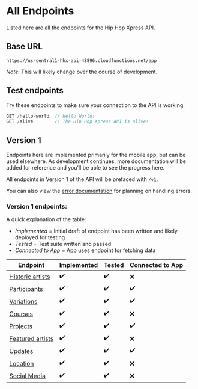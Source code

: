 # All Endpoints

Listed here are all the endpoints for the Hip Hop Xpress API.

## Base URL
```
https://us-central1-hhx-api-48896.cloudfunctions.net/app
```
_Note_: This will likely change over the course of development.

## Test endpoints
Try these endpoints to make sure your connection to the API is working.
```javascript
GET /hello-world  // Hello World!
GET /alive        // The Hip Hop Xpress API is alive!
```

## Version 1
Endpoints here are implemented primarily for the mobile app, but can be used elsewhere. As development continues, more documentation will be added for reference and you'll be able to see the progress here.

All endpoints in Version 1 of the API will be prefaced with `/v1`.

You can also view the [error documentation](Errors) for planning on handling errors.

### Version 1 endpoints:
A quick explanation of the table:
* *Implemented* = Initial draft of endpoint has been written and likely deployed for testing
* *Tested* = Test suite written and passed
* *Connected to App* = App uses endpoint for fetching data

Endpoint | Implemented | Tested | Connected to App
-|-|-|-
[Historic artists](historic-artists) | :heavy_check_mark: | :heavy_check_mark: | :x:
[Participants](participants) | :heavy_check_mark: | :heavy_check_mark: | :heavy_check_mark:
[Variations](variations) | :heavy_check_mark: | :heavy_check_mark: | :heavy_check_mark:
[Courses](courses) | :heavy_check_mark: | :heavy_check_mark: | :x:
[Projects](projects) | :heavy_check_mark: | :heavy_check_mark: | :heavy_check_mark:
[Featured artists](featured-artists) | :heavy_check_mark: | :heavy_check_mark: | :x:
[Updates](updates) | :heavy_check_mark: | :heavy_check_mark: | :heavy_check_mark:
[Location](location) | :heavy_check_mark: | :heavy_check_mark: | :x:
[Social Media](social-media) | :heavy_check_mark: | :heavy_check_mark: | :x: